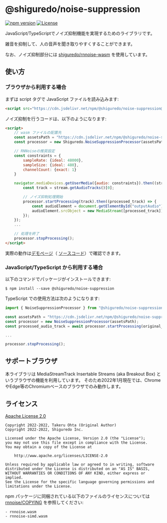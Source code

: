 # @shiguredo/noise-suppression

[![npm version](https://badge.fury.io/js/@shiguredo%2Fnoise-suppression.svg)](https://badge.fury.io/js/@shiguredo%2Fnoise-suppression)
[![License](https://img.shields.io/badge/License-Apache%202.0-blue.svg)](https://opensource.org/licenses/Apache-2.0)

JavaScript/TypeScriptでノイズ抑制機能を実現するためのライブラリです。

雑音を抑制して、人の音声を聞き取りやすくすることができます。

なお、ノイズ抑制部分には [shiguredo/rnnoise-wasm](https://github.com/shiguredo/rnnoise-wasm) を使用しています。

## 使い方

### ブラウザから利用する場合

まずは script タグで JavaScript ファイルを読み込みます:
```html
<script src="https://cdn.jsdelivr.net/npm/@shiguredo/noise-suppression@latest/dist/noise_suppression.js"></script>
```

ノイズ抑制を行うコードは、以下のようになります:
```html
<script>
    // wasm ファイルの配置先
    const assetsPath = "https://cdn.jsdelivr.net/npm/@shiguredo/noise-suppression@latest/dist";
    const processor = new Shiguredo.NoiseSuppressionProcessor(assetsPath);

    // RNNoiseの推奨設定
    const constraints = {
        sampleRate: {ideal: 48000},
        sampleSize: {ideal: 480},
        channelCount: {exact: 1}
    }

    navigator.mediaDevices.getUserMedia({audio: constraints}).then((stream) => {
        const track = stream.getAudioTracks()[0];

        // ノイズ抑制処理開始
        processor.startProcessing(track).then((processed_track) => {
            const audioElement = document.getElementById("outputAudio"); // 音声の出力先を取得
            audioElement.srcObject = new MediaStream([processed_track]);
        });
    });
    ...

    // 処理を終了
    processor.stopProcessing();
</script>
```

実際の動作は[デモページ](https://shiguredo.github.io/media-processors/examples/noise-suppression.html)（
[ソースコード](https://github.com/shiguredo/media-processors/blob/develop/examples/noise-suppression.html)）で確認できます。

### JavaScript/TypeScript から利用する場合

以下のコマンドでパッケージがインストールできます:
```
$ npm install --save @shiguredo/noise-suppression
```

TypeScript での使用方法は次のようになります:
```typescript
import { NoiseSuppressionProcessor } from "@shiguredo/noise-suppression";

const assetsPath = "https://cdn.jsdelivr.net/npm/@shiguredo/noise-suppression@latest/dist";
const processor = new NoiseSuppressionProcessor(assetsPath);
const processed_audio_track = await processor.startProcessing(original_audio_track);

...

processor.stopProcessing();
```

## サポートブラウザ

本ライブラリは MediaStreamTrack Insertable Streams (aka Breakout Box) というブラウザの機能を利用しています。
そのため2022年1月現在では、ChromeやEdge等のChromiumベースのブラウザでのみ動作します。

## ライセンス

[Apache License 2.0](https://www.apache.org/licenses/LICENSE-2.0)

```
Copyright 2022-2022, Takeru Ohta (Original Author)
Copyright 2022-2022, Shiguredo Inc.

Licensed under the Apache License, Version 2.0 (the "License");
you may not use this file except in compliance with the License.
You may obtain a copy of the License at

    http://www.apache.org/licenses/LICENSE-2.0

Unless required by applicable law or agreed to in writing, software
distributed under the License is distributed on an "AS IS" BASIS,
WITHOUT WARRANTIES OR CONDITIONS OF ANY KIND, either express or implied.
See the License for the specific language governing permissions and
limitations under the License.
```

npm パッケージに同梱されている以下のファイルのライセンスについては
[rnnoise/COPYING](https://github.com/shiguredo/rnnoise/) を参照してください:
```
- rnnoise.wasm
- rnnoise-simd.wasm
```
